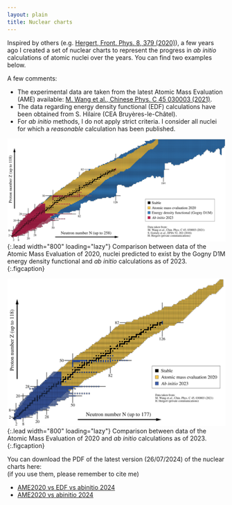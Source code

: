 ```yaml
---
layout: plain
title: Nuclear charts
---
```


Inspired by others (e.g. [Hergert, Front. Phys. 8, 379 (2020)](https://doi.org/10.3389/fphy.2020.00379)), a few years ago I created a set of nuclear charts to represent
the progress in *ab initio* calculations of atomic nuclei over the years. You can find two examples below.

A few comments:
- The experimental data are taken from the latest Atomic Mass Evaluation (AME) available: [M. Wang et al., Chinese Phys. C 45 030003 (2021)](https://doi.org/10.1088/1674-1137/abddaf).
- The data regarding energy density functional (EDF) calculations have been obtained from S. Hilaire (CEA Bruyères-le-Châtel).
- For *ab initio* methods, I do not apply strict criteria. I consider all nuclei for which a *reasonable* calculation has been published.

![chart v1](assets/img/nuclearchart_ame_edf_abinitio_2023_29112023.jpg){:.lead width="800" loading="lazy"}
Comparison between data of the Atomic Mass Evaluation of 2020, nuclei predicted to exist by the Gogny D1M energy density functional and *ab initio* calculations
as of 2023.
{:.figcaption}

![chart v2](assets/img/nuclearchart_ame_abinitio_2023_29112023.jpg){:.lead width="800" loading="lazy"}
Comparison between data of the Atomic Mass Evaluation of 2020 and *ab initio* calculations as of 2023.
{:.figcaption}

You can download the PDF of the latest version (26/07/2024) of the nuclear charts here:  
(if you use them, please remember to cite me)
- [AME2020 vs EDF vs abinitio 2024](assets/pdf/nuclearchart_ame_edf_abinitio_2024_14102024.pdf)
- [AME2020 vs abinitio 2024](assets/pdf/nuclearchart_ame_abinitio_2024_14102024.pdf)  

<!-- 
Add chart deformation?

## Progress in *ab initio* methods 
## Links
In addition, here are the links to some useful online interactive nuclear charts:
- International Atomic Energy Agency (IAEA): [Live Chart of Nuclei](https://www-nds.iaea.org/relnsd/vcharthtml/VChartHTML.html)
- National Nuclear Data Center (NNDC): [NuDat 3.0](https://www.nndc.bnl.gov/nudat3/)
- Commissariat à l'Energie Atomique (CEA): [AMEDEE](https://www-phynu.cea.fr/science_en_ligne/carte_potentiels_microscopiques/carte_potentiel_nucleaire_eng.htm)
-->
